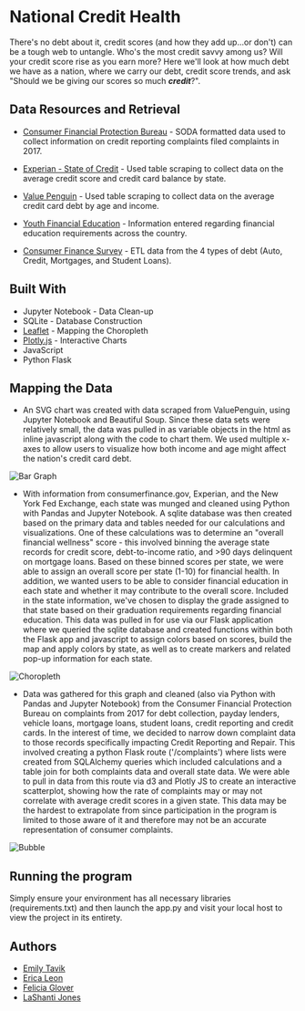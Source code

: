 # National Credit Health

There's no debt about it, credit scores (and how they add up...or don't) can be a tough web to untangle. Who's the most credit savvy among us? Will your credit score rise as you earn more? Here we'll look at how much debt we have as a nation, where we carry our debt, credit score trends, and ask "Should we be giving our scores so much **_credit_**?". 


## Data Resources and Retrieval

* [Consumer Financial Protection Bureau](https://data.consumerfinance.gov/dataset/Consumer-Complaints/s6ew-h6mp) - SODA formatted data used to collect information on credit reporting complaints filed complaints in 2017. 

* [Experian - State of Credit](https://www.experian.com/blogs/ask-experian/state-of-credit/) -  Used table scraping to collect data on the average credit score and credit card balance by state.

* [Value Penguin](https://www.valuepenguin.com/average-credit-card-debt) - Used table scraping to collect data on the average credit card debt by age and income. 

* [Youth Financial Education](https://files.consumerfinance.gov/f/documents/cfpb_youth-financial-education_lit-review.pdf) - Information entered regarding financial education requirements across the country.

* [Consumer Finance Survey](https://www.federalreserve.gov/econres/scfindex.htm) - ETL data from the 4 types of debt (Auto, Credit, Mortgages, and Student Loans). 


## Built With

- Jupyter Notebook - Data Clean-up
- SQLite - Database Construction
- [Leaflet](https://leafletjs.com/) - Mapping the Choropleth
- [Plotly.js](https://plot.ly/javascript/) - Interactive Charts
- JavaScript
- Python Flask


## Mapping the Data

* An SVG chart was created with data scraped from ValuePenguin, using Jupyter Notebook and Beautiful Soup. Since these data sets were relatively small, the data was pulled in as variable objects in the html as inline javascript along with the code to chart them. We used multiple x-axes to allow users to visualize how both income and age might affect the nation's credit card debt.

![Bar Graph](https://github.com/emilyt1985/national_credit_health/blob/master/app/static/img/CCdebt.gif "barGraph")

* With information from consumerfinance.gov, Experian, and the New York Fed Exchange, each state was munged and cleaned using Python with Pandas and Jupyter Notebook. A sqlite database was then created based on the primary data and tables needed for our calculations and visualizations. One of these calculations was to determine an "overall financial wellness" score - this involved binning the average state records for credit score, debt-to-income ratio, and >90 days delinquent on mortgage loans. Based on these binned scores per state, we were able to assign an overall score per state (1-10) for financial health. In addition, we wanted users to be able to consider financial education in each state and whether it may contribute to the overall score. Included in the state information, we've chosen to display the grade assigned to that state based on their graduation requirements regarding financial education. This data was pulled in for use via our Flask application where we queried the sqlite database and created functions within both the Flask app and javascript to assign colors based on scores, build the map and apply colors by state, as well as to create markers and related pop-up information for each state.

![Choropleth](https://github.com/emilyt1985/national_credit_health/blob/master/app/static/img/CHealth.gif)

* Data was gathered for this graph and cleaned (also via Python with Pandas and Jupyter Notebook) from the Consumer Financial Protection Bureau on complaints from 2017 for debt collection, payday lenders, vehicle loans, mortgage loans, student loans, credit reporting and credit cards. In the interest of time, we decided to narrow down complaint data to those records specifically impacting Credit Reporting and Repair. This involved creating a python Flask route ('/complaints') where lists were created from SQLAlchemy queries which included calculations and a table join for both complaints data and overall state data. We were able to pull in data from this route via d3 and Plotly JS to create an interactive scatterplot, showing how the rate of complaints may or may not correlate with average credit scores in a given state. This data may be the hardest to extrapolate from since participation in the program is limited to those aware of it and therefore may not be an accurate representation of consumer complaints.

![Bubble](https://github.com/emilyt1985/national_credit_health/blob/master/app/static/img/D3.gif)

## Running the program

Simply ensure your environment has all necessary libraries (requirements.txt) and then launch the app.py and visit your local host to view the project in its entirety. 


## Authors

- [Emily Tavik](https://github.com/emilyt1985) 
- [Erica Leon](https://github.com/ericaleon)
- [Felicia Glover](https://github.com/fglover)
- [LaShanti Jones](https://github.com/LJonesCE) 
